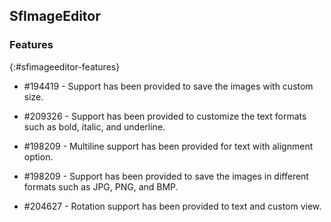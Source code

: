 ## SfImageEditor
 
 ### Features
{:#sfimageeditor-features}
 
 * \#194419 - Support has been provided to save the images with custom size.

* \#209326 - Support has been provided to customize the text formats such as bold, italic, and underline.

* \#198209 - Multiline support has been provided for text with alignment option.

* \#198209 - Support has been provided to save the images in different formats such as JPG, PNG, and BMP.

* \#204627 - Rotation support has been provided to text and custom view.


